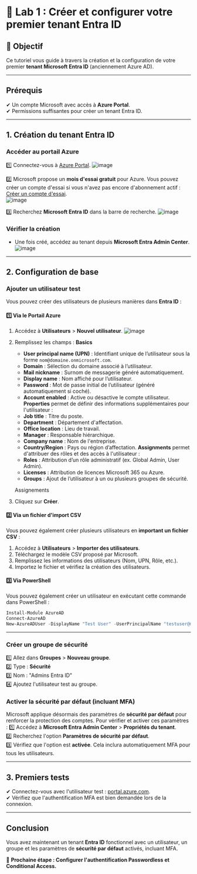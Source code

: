 # 🔬 Lab 1 : Créer et configurer votre premier tenant Entra ID

## 📝 Objectif
Ce tutoriel vous guide à travers la création et la configuration de votre premier **tenant Microsoft Entra ID** (anciennement Azure AD).

---

##  Prérequis
✔ Un compte Microsoft avec accès à **Azure Portal**.    
✔ Permissions suffisantes pour créer un tenant Entra ID.

---

##  1. Création du tenant Entra ID

###  Accéder au portail Azure
1️⃣ Connectez-vous à [Azure Portal](https://portal.azure.com). 
![image](https://github.com/user-attachments/assets/e92859d6-a399-4c73-8d06-3a92a58d2cf4)

2️⃣ Microsoft propose un **mois d'essai gratuit** pour Azure. Vous pouvez créer un compte d'essai si vous n'avez pas encore d'abonnement actif : [Créer un compte d'essai](https://azure.microsoft.com/fr-fr/free/).  
![image](https://github.com/user-attachments/assets/11208313-fd6d-4c92-8a6a-37319e64e701)

3️⃣ Recherchez **Microsoft Entra ID** dans la barre de recherche.
![image](https://github.com/user-attachments/assets/2dc5121c-6a11-4ef2-be6c-400d2ad8c06a)

###  Vérifier la création
- Une fois créé, accédez au tenant depuis **Microsoft Entra Admin Center**.
![image](https://github.com/user-attachments/assets/12cbb866-ee67-4fd2-aed3-82ce7a1fde01)

---

##  2. Configuration de base

###  Ajouter un utilisateur test
Vous pouvez créer des utilisateurs de plusieurs manières dans **Entra ID** :

#### 1️⃣ Via le Portail Azure
1. Accédez à **Utilisateurs** > **Nouvel utilisateur**.
![image](https://github.com/user-attachments/assets/c394b9d5-c742-457d-83f3-73abe2f3c58e)

2. Remplissez les champs :
   **Basics**
   - **User principal name (UPN)** : Identifiant unique de l’utilisateur sous la forme `nom@domaine.onmicrosoft.com`.
   - **Domain** : Sélection du domaine associé à l’utilisateur.
   - **Mail nickname** : Surnom de messagerie généré automatiquement.
   - **Display name** : Nom affiché pour l’utilisateur.
   - **Password** : Mot de passe initial de l’utilisateur (généré automatiquement si coché).
   - **Account enabled** : Active ou désactive le compte utilisateur.
   **Properties** permet de définir des informations supplémentaires pour l'utilisateur :
   - **Job title** : Titre du poste.
   - **Department** : Département d'affectation.
   - **Office location** : Lieu de travail.
   - **Manager** : Responsable hiérarchique.
   - **Company name** : Nom de l'entreprise.
   - **Country/Region** : Pays ou région d’affectation.
   **Assignments** permet d'attribuer des rôles et des accès à l'utilisateur :
   - **Roles** : Attribution d’un rôle administratif (ex. Global Admin, User Admin).
   - **Licenses** : Attribution de licences Microsoft 365 ou Azure.
   - **Groups** : Ajout de l’utilisateur à un ou plusieurs groupes de sécurité.
  

   Assignements
4. Cliquez sur **Créer**.

#### 2️⃣ Via un fichier d'import CSV
Vous pouvez également créer plusieurs utilisateurs en **important un fichier CSV** :
1. Accédez à **Utilisateurs** > **Importer des utilisateurs**.  
2. Téléchargez le modèle CSV proposé par Microsoft.  
3. Remplissez les informations des utilisateurs (Nom, UPN, Rôle, etc.).  
4. Importez le fichier et vérifiez la création des utilisateurs.

#### 3️⃣ Via PowerShell
Vous pouvez également créer un utilisateur en exécutant cette commande dans PowerShell :
```powershell
Install-Module AzureAD
Connect-AzureAD
New-AzureADUser -DisplayName "Test User" -UserPrincipalName "testuser@myentra.onmicrosoft.com" -AccountEnabled $true -PasswordProfile @{Password="P@ssword123"; ForceChangePasswordNextLogin=$true} -MailNickName "testuser"
```

---

###  Créer un groupe de sécurité
1️⃣ Allez dans **Groupes** > **Nouveau groupe**.  
2️⃣ Type : **Sécurité**  
3️⃣ Nom : "Admins Entra ID"  
4️⃣ Ajoutez l'utilisateur test au groupe.

###  Activer la sécurité par défaut (incluant MFA)
Microsoft applique désormais des paramètres de **sécurité par défaut** pour renforcer la protection des comptes. Pour vérifier et activer ces paramètres :
1️⃣ Accédez à **Microsoft Entra Admin Center** > **Propriétés du tenant**.  
2️⃣ Recherchez l'option **Paramètres de sécurité par défaut**.  
3️⃣ Vérifiez que l'option est **activée**. Cela inclura automatiquement MFA pour tous les utilisateurs.

---

##  3. Premiers tests

✔ Connectez-vous avec l'utilisateur test : [portal.azure.com](https://portal.azure.com).  
✔ Vérifiez que l'authentification MFA est bien demandée lors de la connexion.

---

##  Conclusion
Vous avez maintenant un tenant **Entra ID** fonctionnel avec un utilisateur, un groupe et les paramètres de **sécurité par défaut** activés, incluant MFA.  

🚀 **Prochaine étape : Configurer l'authentification Passwordless et Conditional Access.**
